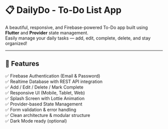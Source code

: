 # 📋 DailyDo - To-Do List App

A beautiful, responsive, and Firebase-powered To-Do app built using **Flutter** and **Provider** state management.  
Easily manage your daily tasks — add, edit, complete, delete, and stay organized!

---

## 🚀 Features

✅ Firebase Authentication (Email & Password)  
✅ Realtime Database with REST API integration  
✅ Add / Edit / Delete / Mark Complete  
✅ Responsive UI (Mobile, Tablet, Web)  
✅ Splash Screen with Lottie Animation  
✅ Provider-based State Management  
✅ Form validation & error handling  
✅ Clean architecture & modular structure  
✅ Dark Mode ready (optional)

